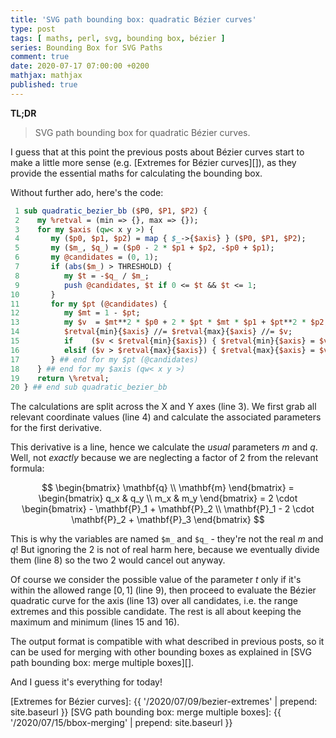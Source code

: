 ```yaml
---
title: 'SVG path bounding box: quadratic Bézier curves'
type: post
tags: [ maths, perl, svg, bounding box, bézier ]
series: Bounding Box for SVG Paths
comment: true
date: 2020-07-17 07:00:00 +0200
mathjax: mathjax
published: true
---
```


**TL;DR**

> SVG path bounding box for quadratic Bézier curves.

I guess that at this point the previous posts about Bézier curves start
to make a little more sense (e.g. [Extremes for Bézier curves][]), as
they provide the essential maths for calculating the bounding box.

Without further ado, here's the code:

```perl
 1 sub quadratic_bezier_bb ($P0, $P1, $P2) {
 2    my %retval = (min => {}, max => {});
 3    for my $axis (qw< x y >) {
 4       my ($p0, $p1, $p2) = map { $_->{$axis} } ($P0, $P1, $P2);
 5       my ($m_, $q_) = ($p0 - 2 * $p1 + $p2, -$p0 + $p1);
 6       my @candidates = (0, 1);
 7       if (abs($m_) > THRESHOLD) {
 8          my $t = -$q_ / $m_;
 9          push @candidates, $t if 0 <= $t && $t <= 1;
10       }
11       for my $pt (@candidates) {
12          my $mt = 1 - $pt;
13          my $v  = $mt**2 * $p0 + 2 * $pt * $mt * $p1 + $pt**2 * $p2;
14          $retval{min}{$axis} //= $retval{max}{$axis} //= $v;
15          if    ($v < $retval{min}{$axis}) { $retval{min}{$axis} = $v }
16          elsif ($v > $retval{max}{$axis}) { $retval{max}{$axis} = $v }
17       } ## end for my $pt (@candidates)
18    } ## end for my $axis (qw< x y >)
19    return \%retval;
20 } ## end sub quadratic_bezier_bb
```

The calculations are split across the X and Y axes (line 3). We first
grab all relevant coordinate values (line 4) and calculate the
associated parameters for the first derivative.

This derivative is a line, hence we calculate the *usual* parameters $m$
and $q$. Well, not *exactly* because we are neglecting a factor of $2$
from the relevant formula:

$$
\begin{bmatrix}
    \mathbf{q} \\
    \mathbf{m}
\end{bmatrix}
= \begin{bmatrix}
   q_x & q_y \\
   m_x & m_y
\end{bmatrix}
= 2 \cdot \begin{bmatrix}
    - \mathbf{P}_1 + \mathbf{P}_2 \\
    \mathbf{P}_1 - 2 \cdot \mathbf{P}_2 + \mathbf{P}_3
\end{bmatrix}
$$

This is why the variables are named `$m_` and `$q_` - they're not the
real $m$ and $q$! But ignoring the $2$ is not of real harm here, because
we eventually divide them (line 8) so the two $2$ would cancel out
anyway.

Of course we consider the possible value of the parameter $t$ only if
it's within the allowed range $[0, 1]$ (line 9), then proceed to
evaluate the Bézier quadratic curve for the axis (line 13) over all
candidates, i.e. the range extremes and this possible candidate. The
rest is all about keeping the maximum and minimum (lines 15 and 16).

The output format is compatible with what described in previous posts,
so it can be used for merging with other bounding boxes as explained
in [SVG path bounding box: merge multiple boxes][].

And I guess it's everything for today!

[Extremes for Bézier curves]: {{ '/2020/07/09/bezier-extremes' | prepend: site.baseurl }}
[SVG path bounding box: merge multiple boxes]: {{ '/2020/07/15/bbox-merging' | prepend: site.baseurl }}
